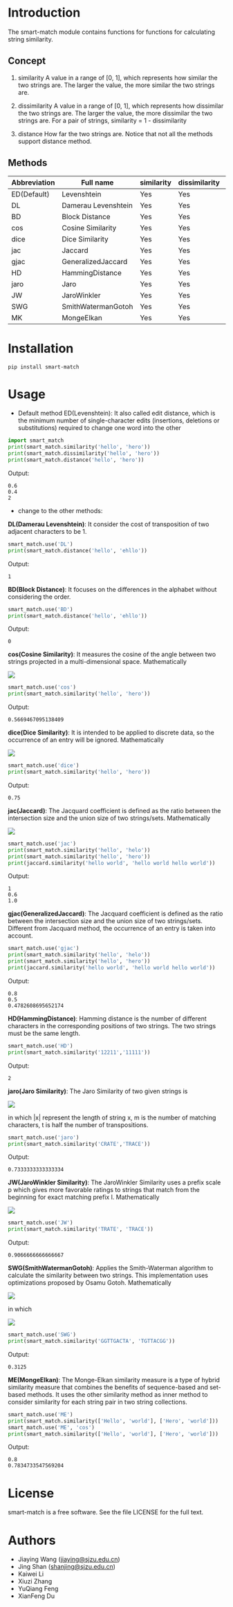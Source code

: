 # Introduction

The smart-match module contains functions for functions for calculating string similarity.

## Concept

1. similarity
A value in a range of [0, 1], which represents how similar the two strings are. 
The larger the value, the more similar the two strings are.

2. dissimilarity
A value in a range of [0, 1], which represents how dissimilar the two strings are. 
The larger the value, the more dissimilar the two strings are.
For a pair of strings, similarity = 1 - dissimilarity

3. distance
How far the two strings are. Notice that not all the methods support distance method.

## Methods

Abbreviation | Full name | similarity | dissimilarity | distance | score
-------------|-----------|------------|---------------|----------|------
ED(Default) | Levenshtein |     Yes   |    Yes        |  Yes  | No
DL  | Damerau Levenshtein |     Yes   |    Yes        |  Yes  | No
BD  |    Block Distance   |     Yes   |    Yes        |  Yes  | No
cos  | Cosine Similarity |     Yes   |    Yes        |  No | No
dice | Dice Similarity |     Yes   |    Yes        |  No | No
jac  | Jaccard     |  Yes | Yes | No | No
gjac | GeneralizedJaccard | Yes | Yes | No | No
HD | HammingDistance | Yes | Yes | Yes | No
jaro | Jaro | Yes | Yes | No | No
JW | JaroWinkler | Yes | Yes | No | No
SWG | SmithWatermanGotoh | Yes | Yes | No | Yes
MK   | MongeElkan  |  Yes | Yes | No | No


# Installation

```shell
pip install smart-match
```

# Usage

- Default method ED(Levenshtein): It also called edit distance, which is the minimum number of single-character edits (insertions, deletions or substitutions) required to change one word into the other

```python
import smart_match
print(smart_match.similarity('hello', 'hero'))
print(smart_match.dissimilarity('hello', 'hero'))
print(smart_match.distance('hello', 'hero'))
```
Output:
```shell
0.6
0.4
2
```

- change to the other methods:

__DL(Damerau Levenshtein)__: It consider the cost of transposition of two adjacent characters to be 1. 

```python
smart_match.use('DL')
print(smart_match.distance('hello', 'ehllo'))
```
Output:
```shell
1
```

__BD(Block Distance)__: It focuses on the differences in the alphabet without considering the order.

```python
smart_match.use('BD')
print(smart_match.distance('hello', 'ehllo'))
```
Output:
```shell
0
```

__cos(Cosine Similarity)__:  It measures the cosine of the angle between two strings projected in a multi-dimensional space.
Mathematically 

<img src="https://render.githubusercontent.com/render/math?math=cos(X, Y) = \frac{X \cdot Y}{\|X\| \|Y\|}">

```python
smart_match.use('cos')
print(smart_match.similarity('hello', 'hero'))
```
Output:
```shell
0.5669467095138409
```

__dice(Dice Similarity)__:  It is intended to be applied to discrete data, so the occurrence of an entry will be ignored. 
Mathematically

<img src="https://render.githubusercontent.com/render/math?math=dice(X, Y) = \frac{2|X \cap Y|}{|X|%2B|Y|}">

```python
smart_match.use('dice')
print(smart_match.similarity('hello', 'hero'))
```
Output:
```shell
0.75
```

__jac(Jaccard)__: The Jacquard coefficient  is defined as the ratio between the intersection size and the union size of two strings/sets.
Mathematically

<img src="https://render.githubusercontent.com/render/math?math=jaccard(X, Y) = \frac{|X \cap Y|}{|X| \cup |Y|}">

```python
smart_match.use('jac')
print(smart_match.similarity('hello', 'helo'))
print(smart_match.similarity('hello', 'hero'))
print(jaccard.similarity('hello world', 'hello world hello world'))
```
Output:
```shell
1
0.6
1.0
```

__gjac(GeneralizedJaccard)__: The Jacquard coefficient  is defined as the ratio between the intersection size and the union size of two strings/sets. Different from Jacquard method, the occurrence of an entry is taken into account.

```python
smart_match.use('gjac')
print(smart_match.similarity('hello', 'helo'))
print(smart_match.similarity('hello', 'hero'))
print(jaccard.similarity('hello world', 'hello world hello world'))
```
Output:
```shell
0.8
0.5
0.4782608695652174
```

__HD(HammingDistance)__: Hamming distance is the number of different characters in the corresponding positions of two strings. The two strings must be the same length.

```python
smart_match.use('HD')
print(smart_match.similarity('12211','11111'))
```
Output:
```shell
2
```

__jaro(Jaro Similarity)__: The Jaro Similarity of two given strings is 

<img src="https://render.githubusercontent.com/render/math?math=sim(x%2C%20y)%3D%5Cbegin%7Bcases%7D%0A0%20%26%20%5Ctext%7Bif%20m%20%3D%200%7D%5C%5C%0A%5Cfrac%7B1%7D%7B3%7D(%5Cfrac%7Bm%7D%7B%7Cx%7C%7D%20%2B%20%5Cfrac%7Bm%7D%7B%7Cy%7C%7D%20%2B%20%5Cfrac%7Bm-t%7D%7Bm%7D)%20%26%20%5Ctext%7Botherwise%7D%0A%5Cend%7Bcases%7D">

in which |x| represent the length of string x, m is the number of matching characters, t is half the number of transpositions. 

```python
smart_match.use('jaro')
print(smart_match.similarity('CRATE','TRACE'))
```
Output:
```shell
0.7333333333333334
```

__JW(JaroWinkler Similarity)__: The JaroWinkler Similarity uses a prefix scale p which gives more favorable ratings to strings that match from the beginning for exact matching prefix l.
Mathematically

<img src="https://render.githubusercontent.com/render/math?math=JD(x%2C%20y)%20%3D%20jaro(x%2C%20y)%20%2B%20lp(1-jaro(x%2C%20y))">

```python
smart_match.use('JW')
print(smart_match.similarity('TRATE', 'TRACE'))
```
Output:
```shell
0.9066666666666667
```

__SWG(SmithWatermanGotoh)__: Applies the Smith-Waterman algorithm to calculate the similarity between two strings. This implementation uses optimizations proposed by Osamu Gotoh.
Mathematically

<img src="https://render.githubusercontent.com/render/math?math=%24score_%7Bi%2C%20j%7D%20%3D%20%5Cmax%20%5Cbegin%7Bcases%7D%0A0%20%5C%5C%0Ascore_%7Bi-1%2C%20j-1%7D%20%2B%20substitute(s_i%2C%20t_j)%20%5C%5C%0Ascore_%7Bi-1%2C%20j%7D%20%2B%20gap%20%5C%5C%0Ascore_%7Bi%2C%20j-1%7D%20%2B%20gap%20%5C%5C%0A%5Cend%7Bcases%7D%24">

in which 

<img src="https://render.githubusercontent.com/render/math?math=substitute(s_i%2C%20t_j)%20%3D%20%5Cbegin%7Bcases%7D%0Amatch%20%26%20%5Ctext%7Bif%20%7D%20s_i%20%3D%20t_j%20%5C%5C%0Amismatch%20%26%20%5Ctext%7Botherwise%7D%0A%5Cend%7Bcases%7D">

```python
smart_match.use('SWG')
print(smart_match.similarity('GGTTGACTA', 'TGTTACGG'))
```
Output:
```shell
0.3125
```


__ME(MongeElkan)__: The Monge-Elkan similarity measure is a type of hybrid similarity measure that combines the benefits of sequence-based and set-based methods. It uses the other similarity method as inner method to consider similarity for each string pair in two string collections.

```python
smart_match.use('ME')
print(smart_match.similarity(['Hello', 'world'], ['Hero', 'world']))
smart_match.use('ME', 'cos')
print(smart_match.similarity(['Hello', 'world'], ['Hero', 'world']))
```
Output:
```shell
0.8
0.7834733547569204
```

# License

smart-match is a free software. See the file LICENSE for the full text.

# Authors

- Jiaying Wang (jiaying@sjzu.edu.cn)
- Jing Shan (shanjing@sjzu.edu.cn)
- Kaiwei Li
- Xiuzi Zhang
- YuQiang Feng
- XianFeng Du
